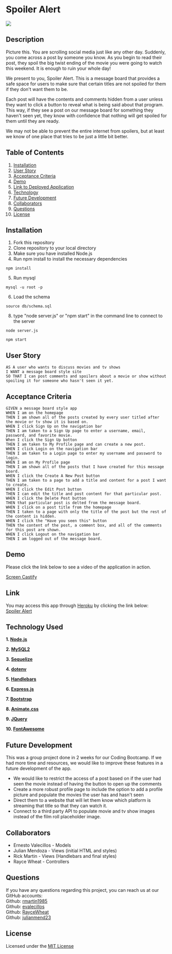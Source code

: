 # Spoiler Alert

  ![](https://img.shields.io/badge/license-MIT-blue)

  ## Description
Picture this. You are scrolling social media just like any other day. Suddenly, you come across a post by someone you know. As you begin to read their post, they spoil the big twist ending of the movie you were going to watch this weekend. It is enough to ruin your whole day!

We present to you, Spoiler Alert. This is a message board that provides a safe space for users to make sure that certain titles are not spoiled for them if they don't want them to be. 

Each post will have the contents and comments hidden from a user unless they want to click a button to reveal what is being said about that program. This way, if they see a post on our message board for something they haven't seen yet, they know with confidence that nothing will get spoiled for them until they are ready. 

We may not be able to prevent the entire internet from spoilers, but at least we know of one place that tries to be just a little bit better. 

  ## Table of Contents
  1. [Installation](##installation)
  2. [User Story](#user-story)
  3. [Acceptance Criteria](#acceptance-criteria)
  4. [Demo](#demo)
  5. [Link to Deployed Application](#link)
  6. [Technology](#technology-used)
  7. [Future Development](#future-development)
  8. [Collaborators](#collaborators)
  9. [Questions](#questions)
  10. [License](#license)
  

  ## Installation
  1. Fork this repository
  2. Clone repository to your local directory
  3. Make sure you have installed Node.js 
  4. Run npm install to install the necessary dependencies
  ```
  npm install
  ```
  5. Run mysql 
  ```
  mysql -u root -p
  ```
  6. Load the schema 
  ```
  source db/schema.sql
  ```
  8. type "node server.js" or "npm start" in the command line to connect to the server
  ```
  node server.js
  ```
  ```
  npm start
  ```

  ## User Story
  ```
  AS A user who wants to discuss movies and tv shows
  I WANT a message board style site
  SO THAT I can post comments and spoilers about a movie or show without spoiling it for someone who hasn't seen it yet.
  ```
  ## Acceptance Criteria
  ```
  GIVEN a message board style app
  WHEN I am on the homepage
  THEN I am shown all of the posts created by every user titled after the movie or tv show it is based on. 
  WHEN I click Sign Up on the navigation bar
  THEN I am taken to a Sign Up page to enter a username, email, password, and favorite movie.
  When I click the Sign Up botton
  THEN I am taken to My Profile page and can create a new post.
  WHEN I click Login on the navigation bar
  THEN I am taken to a Login page to enter my username and password to login.
  WHEN I am on My Profile page
  THEN I am shown all of the posts that I have created for this message board.
  WHEN I click the Create A New Post button
  THEN I am taken to a page to add a title and content for a post I want to create.
  WHEN I click the Edit Post button
  THEN I can edit the title and post content for that particular post.
  WHEN I click the Delete Post button
  THEN that particular post is delted from the message board. 
  WHEN I click on a post title from the homepage
  THEN I taken to a page with only the title of the post but the rest of the content is hidden. 
  WHEN I click the "Have you seen this" button
  THEN the content of the post, a comment box, and all of the comments for this post are shown. 
  WHEN I click Logout on the navigation bar
  THEN I am logged out of the message board. 

  ```

  ## Demo

  Please click the link below to see a video of the application in action.

  [Screen Castify](https://watch.screencastify.com/v/TdyhFQAv9K7EhxSfBQAD)

  ## Link

  You may access this app through [Heroku](https://heroku.com) by clicking the link below:<br>
  [Spoiler Alert](https://obscure-ravine-58128.herokuapp.com/)

  ## Technology Used
  **1. [Node.js](https://nodejs.org/en/)**

  **2. [MySQL2](https://www.npmjs.com/package/mysql2)**

  **3. [Sequelize](https://www.npmjs.com/package/sequelize)**

  **4. [dotenv](https://www.npmjs.com/package/dotenv)**

  **5. [Handlebars](https://handlebarsjs.com/)**

  **6. [Express.js](https://expressjs.com/)**

  **7. [Bootstrap](https://getbootstrap.com/)**

  **8. [Animate.css](https://animate.style/)**

  **9. [JQuery](https://jquery.com/)**

  **10. [FontAwesome](https://fontawesome.com/)**

  ## Future Development
  This was a group project done in 2 weeks for our Coding Bootcamp. If we had more time and resources, we would like to improve these features in a future development of the app.

  * We would like to restrict the access of a post based on if the user had seen the movie instead of having the button to open up the comments
  * Create a more robust profile page to include the option to add a profile picture and populate the movies the user has and hasn't seen
  * Direct them to a website that will let them know which platform is streaming that title so that they can watch it. 
  * Connect to a third party API to populate movie and tv show images instead of the film roll placeholder image. 

  ## Collaborators

  * Ernesto Valecillos - Models
  * Julian Mendoza - Views (initial HTML and styles)
  * Rick Martin - Views (Handlebars and final styles)
  * Rayce Wheat - Controllers

  ## Questions

  If you have any questions regarding this project, you can reach us at our GitHub accounts:
  <br />
  Github: [rmartin1985](https://github.com/rmartin1985)
  <br />
  Github: [evalecillos](https://github.com/evalecillos)
  <br />
  Github: [RayceWheat](https://github.com/RayceWheat)
  <br />
  Github: [julianmend23](https://github.com/julianmend23)
  

  ## License
  Licensed under the [MIT License](LICENSE)